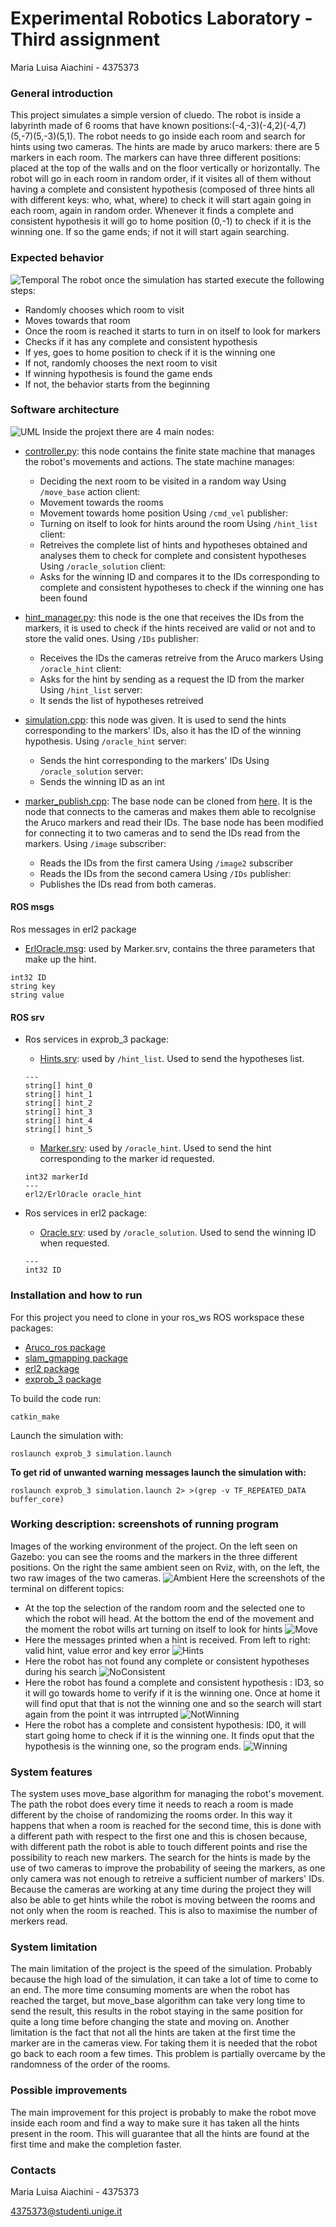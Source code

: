 # Experimental Robotics Laboratory - Third assignment
Maria Luisa Aiachini - 4375373

### General introduction
This project simulates a simple version of cluedo. The robot is inside a labyrinth made of 6 rooms that have known positions:(-4,-3)(-4,2)(-4,7)(5,-7)(5,-3)(5,1). The robot needs to go inside each room and search for hints using two cameras. The hints are made by aruco markers: there are 5 markers in each room. The markers can have three different positions: placed at the top of the walls and on the floor vertically or horizontally. The robot will go in each room in random order, if it visites all of them without having a complete and consistent hypothesis (composed of three hints all with different keys: who, what, where) to check it will start again going in each room, again in random order. Whenever it finds a complete and consistent hypothesis it will go to home position (0,-1) to check if it is the winning one. If so the game ends; if not it will start again searching. 

### Expected behavior
![Temporal](images/Temporal.jpeg)
The robot once the simulation has started execute the following steps:
- Randomly chooses which room to visit
- Moves towards that room
- Once the room is reached it starts to turn in on itself to look for markers
- Checks if it has any complete and consistent hypothesis
- If yes, goes to home position to check if it is the winning one
- If not, randomly chooses the next room to visit
- If winning hypothesis is found the game ends
- If not, the behavior starts from the beginning



### Software architecture
![UML](images/UML.jpeg)
Inside the projext there are 4 main nodes:
- [controller.py](https://github.com/Marilwoo/exprob_3/blob/master/scripts/controller.py): this node contains the finite state machine that manages the robot's movements and actions. The state machine manages:
	- Deciding the next room to be visited in a random way
	Using `/move_base` action client:
	- Movement towards the rooms
	- Movement towards home position
	Using `/cmd_vel` publisher:
	- Turning on itself to look for hints around the room
	Using `/hint_list` client:
	- Retreives the complete list of hints and hypotheses obtained and analyses them to check for complete and consistent hypotheses
	Using `/oracle_solution` client:
	- Asks for the winning ID and compares it to the IDs corresponding to complete and consistent hypotheses to check if the winning one has been found
	
- [hint_manager.py](https://github.com/Marilwoo/exprob_3/blob/master/scripts/hint_manager.py): this node is the one that receives the IDs from the markers, it is used to check if the hints received are valid or not and to store the valid ones.
	Using `/IDs` publisher:
	- Receives the IDs the cameras retreive from the Aruco markers
	Using `/oracle_hint` client:
	- Asks for the hint by sending as a request the ID from the marker
	Using `/hint_list` server:
	- It sends the list of hypotheses retreived
	
- [simulation.cpp](https://github.com/Marilwoo/exprob_3/blob/master/src/simulation.cpp): this node was given. It is used to send the hints corresponding to the markers' IDs, also it has the ID of the winning hypothesis.
	Using `/oracle_hint` server:
	- Sends the hint corresponding to the markers' IDs
	Using `/oracle_solution` server:
	- Sends the winning ID as an int
	
- [marker_publish.cpp](https://github.com/Marilwoo/exprob_3/blob/master/src/marker_publish.cpp): The base node can be cloned from [here](https://github.com/CarmineD8/aruco_ros/blob/main/aruco_ros/src/marker_publish.cpp). It is the node that connects to the cameras and makes them able to recolgnise the Aruco markers and read their IDs. The base node has been modified for connecting it to two cameras and to send the IDs read from the markers.
	Using `/image` subscriber:
	- Reads the IDs from the first camera
	Using `/image2` subscriber
	- Reads the IDs from the second camera
	Using `/IDs` publisher:
	- Publishes the IDs read from both cameras.

#### ROS msgs
Ros messages in erl2 package
- [ErlOracle.msg](https://github.com/CarmineD8/erl2/blob/main/msg/ErlOracle.msg): used by Marker.srv, contains the three parameters that make up the hint.
```
int32 ID
string key
string value
```

#### ROS srv
- Ros services in exprob_3 package:
	- [Hints.srv](https://github.com/Marilwoo/exprob_3/blob/master/srv/Hints.srv): used by `/hint_list`. Used to send the hypotheses list.
	```
	---
	string[] hint_0
	string[] hint_1
	string[] hint_2
	string[] hint_3
	string[] hint_4
	string[] hint_5
	```
	
	- [Marker.srv](https://github.com/Marilwoo/exprob_3/blob/master/srv/Marker.srv): used by `/oracle_hint`. Used to send the hint corresponding to the marker id requested.
	```
	int32 markerId
	---
	erl2/ErlOracle oracle_hint
	```
	
- Ros services in erl2 package:
	- [Oracle.srv](https://github.com/CarmineD8/erl2/blob/main/srv/Oracle.srv): used by `/oracle_solution`. Used to send the winning ID when requested.
	```
	---
	int32 ID
	```
	
### Installation and how to run
For this project you need to clone in your ros_ws ROS workspace these packages:
- [Aruco_ros package](https://github.com/CarmineD8/aruco_ros)
- [slam_gmapping package](https://github.com/CarmineD8/SLAM_packages/tree/noetic)
- [erl2 package](https://github.com/CarmineD8/erl2/)
- [exprob_3 package](https://github.com/Marilwoo/exprob_3)

To build the code run:
```
catkin_make
```
Launch the simulation with:
```
roslaunch exprob_3 simulation.launch
```
**To get rid of unwanted warning messages launch the simulation with:**
```
roslaunch exprob_3 simulation.launch 2> >(grep -v TF_REPEATED_DATA buffer_core)

```

### Working description: screenshots of running program
Images of the working environment of the project. On the left seen on Gazebo: you can see the rooms and the markers in the three different positions. On the right the same ambient seen on Rviz, with, on the left, the two raw images of the two cameras.
![Ambient](images/Ambient.jpeg)
Here the screenshots of the terminal on different topics:
- At the top the selection of the random room and the selected one to which the robot will head. At the bottom the end of the movement and the moment the robot wills art turning on itself to look for hints
![Move](images/Move.jpeg)
- Here the messages printed when a hint is received. From left to right: valid hint, value error and key error
![Hints](images/Hint.jpeg)
- Here the robot has not found any complete or consistent hypotheses during his search
![NoConsistent](images/NoConsistent.jpeg)
- Here the robot has found a complete and consistent hypothesis : ID3, so it will go towards home to verify if it is the winning one. Once at home it will find oput that that is not the winning one and so the search will start again from the point it was intrrupted
![NotWinning](images/NotWinning.jpeg)
- Here the robot has a complete and consistent hypothesis: ID0, it will start going home to check if it is the winning one. It finds oput that the hypothesis is the winning one, so the program ends.
![Winning](Winning.jpeg)

### System features
The system uses move_base algorithm for managing the robot's movement. The path the robot does every time it needs to reach a room is made different by the choise of randomizing the rooms order. In this way it happens that when a room is reached for the second time, this is done with a different path with respect to the first one and this is chosen because, with different path the robot is able to touch different points and rise the possibility to reach new markers.
The search for the hints is made by the use of two cameras to improve the probability of seeing the markers, as one only camera was not enough to retreive a sufficient number of markers' IDs. 
Because the cameras are working at any time during the project they will also be able to get hints while the robot is moving between the rooms and not only when the room is reached. This is also to maximise the number of merkers read.

### System limitation
The main limitation of the project is the speed of the simulation. Probably because the high load of the simulation, it can take a lot of time to come to an end. The more time consuming moments are when the robot has reached the target, but move_base algorithm can take very long time to send the result, this results in the robot staying in the same position for quite a long time before changing the state and moving on.
Another limitation is the fact that not all the hints are taken at the first time the marker are in the cameras view. For taking them it is needed that the robot go back to each room a few times. This problem is partially overcame by the randomness of the order of the rooms.

### Possible improvements
The main improvement for this project is probably to make the robot move inside each room and find a way to make sure it has taken all the hints present in the room. This will guarantee that all the hints are found at the first time and make the completion faster.

### Contacts
Maria Luisa Aiachini - 4375373

4375373@studenti.unige.it
